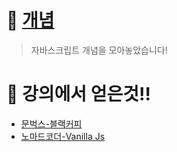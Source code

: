 # 🍚 [개념](https://github.com/Lee-jisang/FE-study/blob/main/JavaScript/concepts/README.md)

> 자바스크립트 개념을 모아놓았습니다!


# 🌷 강의에서 얻은것!!

- [문벅스-블랙커피](https://github.com/Lee-jisang/FE-study/tree/main/JavaScript/moonbucks-menu)
- [노마드코더-Vanilla Js](https://github.com/Lee-jisang/FE-study/tree/main/JavaScript/momentom)
